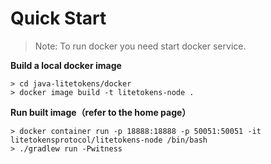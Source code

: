 # Quick Start

> Note: To run docker you need start docker service.

**Build a local docker image**

```shell
> cd java-litetokens/docker
> docker image build -t litetokens-node .
```

**Run built image（refer to the home page）**

```shell
> docker container run -p 18888:18888 -p 50051:50051 -it litetokensprotocol/litetokens-node /bin/bash
> ./gradlew run -Pwitness
```